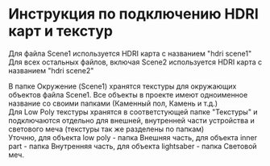 # Инструкция по подключению HDRI карт и текстур #
Для файла Scene1 используется HDRI карта с названием "hdri scene1"  
Для всех остальных файлов, включая Scene2 используется HDRI карта с названием "hdri scene2"

В папке Окружение (Scene1) хранятся текстуры для окружающих объектов файла Scene1. Все объекты в проекте имеют одноименное название со своими папками (Каменный пол, Камень и т.д.)  
Для Low Poly текстуры хранятся в соответстующей папке "Текстуры" и подключаются отдельно для внешней, внутренней части устройства и светового меча (текстуры так же разделены по папкам)  
Уточню, для объекта low poly - папка Внешняя часть, для объекта inner part - папка Внутренняя часть, для объекта lightsaber - папка Световой меч.
